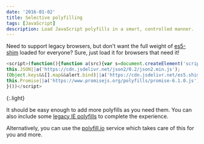 ```yaml
---
date: '2016-01-02'
title: Selective polyfilling
tags: [JavaScript]
description: Load JavaScript polyfills in a smart, controlled manner.
---
```


Need to support legacy browsers, but don't want the full weight of [es5-shim] loaded for everyone? Sure, just load it for browsers that need it!

[es5-shim]: https://github.com/es-shims/es5-shim

```js
<script>(function(){function a(src){var s=document.createElement('script'),r=document.getElementsByTagName('script')[0];s.src=src;s.type='text/javascript';r.parentNode.insertBefore(s,r)}
this.JSON||a('https://cdn.jsdelivr.net/json2/0.2/json2.min.js');
(Object.keys&&[].map&&alert.bind)||a('https://cdn.jsdelivr.net/es5.shim/4.4.1/es5-shim.min.js');
this.Promise||a('https://www.promisejs.org/polyfills/promise-6.1.0.js');
}())</script>
```

{:.light}

It should be easy enough to add more polyfills as you need them. You can also include some [legacy IE polyfills](ie-polyfills.html) to complete the experience.

Alternatively, you can use the [polyfill.io](https://polyfill.io/) service which takes care of this for you and more.
